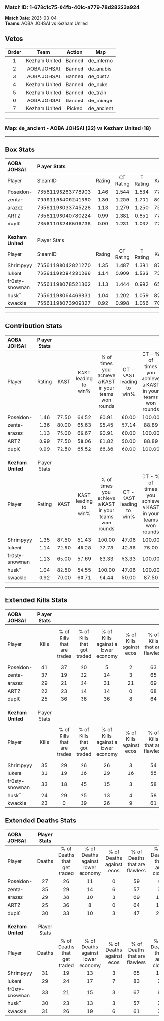 ### Match ID: 1-678c1c75-04fb-40fc-a779-78d28223a924  
**Match Date**: 2025-03-04  
**Teams**: AOBA JOHSAI vs Kezham United  

## Vetos  

| Order | Team | Action | Map |
| :---: | :--: | :----: | --- |
| 1 | Kezham United | Banned | de_inferno |
| 2 | AOBA JOHSAI | Banned | de_anubis |
| 3 | AOBA JOHSAI | Banned | de_dust2 |
| 4 | Kezham United | Banned | de_nuke |
| 5 | Kezham United | Banned | de_train |
| 6 | AOBA JOHSAI | Banned | de_mirage |
| 7 | Kezham United | Picked | de_ancient |

---  

### **Map**: de_ancient - AOBA JOHSAI (22) vs Kezham United (18)  
---  

## Box Stats  

| **AOBA JOHSAI**   | Player Stats      |        |           |          |       |       |       |         |        |      |     |
| :- | :- | :-: | :-: | :-: | :-: | :-: | :-: | :-: | :-: | :-: | :-: |
| Player            | SteamID           | Rating | CT Rating | T Rating | KAST  |  ADR  | Kills | Assists | Deaths | K/D  | HS% |
| Poseidon-         | 76561198263778903 |  1.46  |   1.544   |  1.534   | 77.50 | 88.9  |  41   |    8    |   27   | 1.52 | 51  |
| zenta-            | 76561198406241390 |  1.36  |   1.259   |  1.701   | 80.00 | 106.0 |  37   |   16    |   35   | 1.06 | 59  |
| arazez            | 76561198033745228 |  1.13  |   1.279   |  1.250   | 75.00 | 79.3  |  29   |    9    |   29   | 1.00 | 17  |
| ARTZ              | 76561198040780224 |  0.99  |   1.381   |  0.851   | 77.50 | 64.1  |  22   |    8    |   25   | 0.88 | 68  |
| dupl0             | 76561198246596738 |  0.99  |   1.231   |  1.037   | 72.50 | 72.8  |  25   |   12    |   30   | 0.83 | 56  |
|                   |                   |        |           |          |       |       |       |         |        |      |     |
|                   |                   |        |           |          |       |       |       |         |        |      |     |
|                   |                   |        |           |          |       |       |       |         |        |      |     |
| **Kezham United** | Player Stats      |        |           |          |       |       |       |         |        |      |     |
| Player            | SteamID           | Rating | CT Rating | T Rating | KAST  |  ADR  | Kills | Assists | Deaths | K/D  | HS% |
| Shrimpyyy         | 76561198042821270 |  1.35  |   1.487   |  1.391   | 87.50 | 88.6  |  35   |   10    |   31   | 1.13 | 48  |
| lukent            | 76561198284331266 |  1.14  |   0.909   |  1.563   | 72.50 | 78.4  |  31   |    6    |   29   | 1.07 | 48  |
| fr0sty-snowman    | 76561198078521362 |  1.13  |   1.444   |  0.992   | 65.00 | 94.2  |  33   |    9    |   33   | 1.00 | 30  |
| huskT             | 76561198064469831 |  1.04  |   1.202   |  1.059   | 82.50 | 69.7  |  24   |   14    |   30   | 0.80 | 66  |
| kwackle           | 76561198073909327 |  0.92  |   0.998   |  1.056   | 70.00 | 72.4  |  23   |   12    |   31   | 0.74 | 34  |
---  

## Contribution Stats  

| **AOBA JOHSAI**   | Player Stats |       |                      |                                                        |                           |                                                             |                          |                                                            |
| :- | :-: | :-: | :-: | :-: | :-: | :-: | :-: | :-: |
| Player            |    Rating    | KAST  | KAST leading to win% | % of times you achieve a KAST in your teams won rounds | CT - KAST leading to win% | CT - % of times you achieve a KAST in your teams won rounds | T - KAST leading to win% | T - % of times you achieve a KAST in your teams won rounds |
| Poseidon-         |     1.46     | 77.50 |        64.52         |                         90.91                          |           60.00           |                           100.00                            |          68.75           |                           84.62                            |
| zenta-            |     1.36     | 80.00 |        65.63         |                         95.45                          |           57.14           |                            88.89                            |          72.22           |                           100.00                           |
| arazez            |     1.13     | 75.00 |        66.67         |                         90.91                          |           60.00           |                           100.00                            |          73.33           |                           84.62                            |
| ARTZ              |     0.99     | 77.50 |        58.06         |                         81.82                          |           50.00           |                            88.89                            |          66.67           |                           76.92                            |
| dupl0             |     0.99     | 72.50 |        65.52         |                         86.36                          |           60.00           |                           100.00                            |          71.43           |                           76.92                            |
|                   |              |       |                      |                                                        |                           |                                                             |                          |                                                            |
|                   |              |       |                      |                                                        |                           |                                                             |                          |                                                            |
|                   |              |       |                      |                                                        |                           |                                                             |                          |                                                            |
| **Kezham United** | Player Stats |       |                      |                                                        |                           |                                                             |                          |                                                            |
| Player            |    Rating    | KAST  | KAST leading to win% | % of times you achieve a KAST in your teams won rounds | CT - KAST leading to win% | CT - % of times you achieve a KAST in your teams won rounds | T - KAST leading to win% | T - % of times you achieve a KAST in your teams won rounds |
| Shrimpyyy         |     1.35     | 87.50 |        51.43         |                         100.00                         |           47.06           |                           100.00                            |          55.56           |                           100.00                           |
| lukent            |     1.14     | 72.50 |        48.28         |                         77.78                          |           42.86           |                            75.00                            |          53.33           |                           80.00                            |
| fr0sty-snowman    |     1.13     | 65.00 |        57.69         |                         83.33                          |           53.33           |                           100.00                            |          63.64           |                           70.00                            |
| huskT             |     1.04     | 82.50 |        54.55         |                         100.00                         |           47.06           |                           100.00                            |          62.50           |                           100.00                           |
| kwackle           |     0.92     | 70.00 |        60.71         |                         94.44                          |           50.00           |                            87.50                            |          71.43           |                           100.00                           |
---  

## Extended Kills Stats  

| **AOBA JOHSAI**   | Player Stats |                            |                            |                                    |                         |                              |                                 |                                       |                    |           |
| :- | :-: | :-: | :-: | :-: | :-: | :-: | :-: | :-: | :-: | :-: |
| Player            |    Kills     | % of Kills that are trades | % of Kills that got traded | % of Kills against a lower economy | % of Kills against ecos | % of Kills that are flawless | % of Kills that are close duels | % of Kills that are assisted by flash | Pistol Round Kills | AWP Kills |
| Poseidon-         |      41      |             37             |             20             |                 5                  |            2            |              63              |                5                |                   0                   |         0          |     2     |
| zenta-            |      37      |             19             |             22             |                 14                 |            3            |              65              |                5                |                   3                   |         3          |     4     |
| arazez            |      29      |             21             |             24             |                 31                 |           21            |              69              |                3                |                   3                   |         8          |     0     |
| ARTZ              |      22      |             23             |             14             |                 14                 |            0            |              68              |                5                |                   5                   |         0          |     2     |
| dupl0             |      25      |             36             |             36             |                 36                 |            8            |              64              |               16                |                   0                   |         0          |     0     |
|                   |              |                            |                            |                                    |                         |                              |                                 |                                       |                    |           |
|                   |              |                            |                            |                                    |                         |                              |                                 |                                       |                    |           |
|                   |              |                            |                            |                                    |                         |                              |                                 |                                       |                    |           |
| **Kezham United** | Player Stats |                            |                            |                                    |                         |                              |                                 |                                       |                    |           |
| Player            |    Kills     | % of Kills that are trades | % of Kills that got traded | % of Kills against a lower economy | % of Kills against ecos | % of Kills that are flawless | % of Kills that are close duels | % of Kills that are assisted by flash | Pistol Round Kills | AWP Kills |
| Shrimpyyy         |      35      |             29             |             26             |                 26                 |            3            |              54              |                9                |                   3                   |         1          |     3     |
| lukent            |      31      |             19             |             26             |                 29                 |           16            |              55              |               10                |                   0                   |         5          |     2     |
| fr0sty-snowman    |      33      |             18             |             45             |                 15                 |            3            |              58              |               21                |                   6                   |         0          |     0     |
| huskT             |      24      |             29             |             25             |                 13                 |            4            |              58              |                4                |                   4                   |         0          |     1     |
| kwackle           |      23      |             0              |             39             |                 26                 |            9            |              61              |                4                |                   0                   |         4          |     0     |
## Extended Deaths Stats  

| **AOBA JOHSAI**   | Player Stats |                             |                                   |                          |                               |                            |                           |               |
| :- | :-: | :-: | :-: | :-: | :-: | :-: | :-: | :-: |
| Player            |    Deaths    | % of Deaths that get traded | % of Deaths against lower economy | % of Deaths against ecos | % of Deaths that are flawless | % of Deaths that are close | % of Deaths while blinded | Deaths to AWP |
| Poseidon-         |      27      |             26              |                11                 |            0             |              59               |             4              |             7             |       2       |
| zenta-            |      35      |             29              |                14                 |            6             |              57               |             3              |             0             |       1       |
| arazez            |      29      |             38              |                10                 |            3             |              69               |             10             |             0             |       3       |
| ARTZ              |      25      |             36              |                 8                 |            0             |              64               |             16             |             4             |       0       |
| dupl0             |      30      |             33              |                10                 |            3             |              47               |             20             |             3             |       4       |
|                   |              |                             |                                   |                          |                               |                            |                           |               |
|                   |              |                             |                                   |                          |                               |                            |                           |               |
|                   |              |                             |                                   |                          |                               |                            |                           |               |
| **Kezham United** | Player Stats |                             |                                   |                          |                               |                            |                           |               |
| Player            |    Deaths    | % of Deaths that get traded | % of Deaths against lower economy | % of Deaths against ecos | % of Deaths that are flawless | % of Deaths that are close | % of Deaths while blinded | Deaths to AWP |
| Shrimpyyy         |      31      |             19              |                13                 |            3             |              65               |             10             |             6             |       2       |
| lukent            |      29      |             24              |                17                 |            7             |              83               |             7              |             0             |       2       |
| fr0sty-snowman    |      33      |             21              |                15                 |            3             |              67               |             6              |             0             |       1       |
| huskT             |      30      |             23              |                13                 |            3             |              57               |             7              |             0             |       4       |
| kwackle           |      31      |             26              |                19                 |            6             |              61               |             3              |             3             |       2       |

